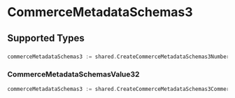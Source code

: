 # CommerceMetadataSchemas3


## Supported Types

### 

```go
commerceMetadataSchemas3 := shared.CreateCommerceMetadataSchemas3Number(float64{/* values here */})
```

### CommerceMetadataSchemasValue32

```go
commerceMetadataSchemas3 := shared.CreateCommerceMetadataSchemas3CommerceMetadataSchemasValue32(shared.CommerceMetadataSchemasValue32{/* values here */})
```

